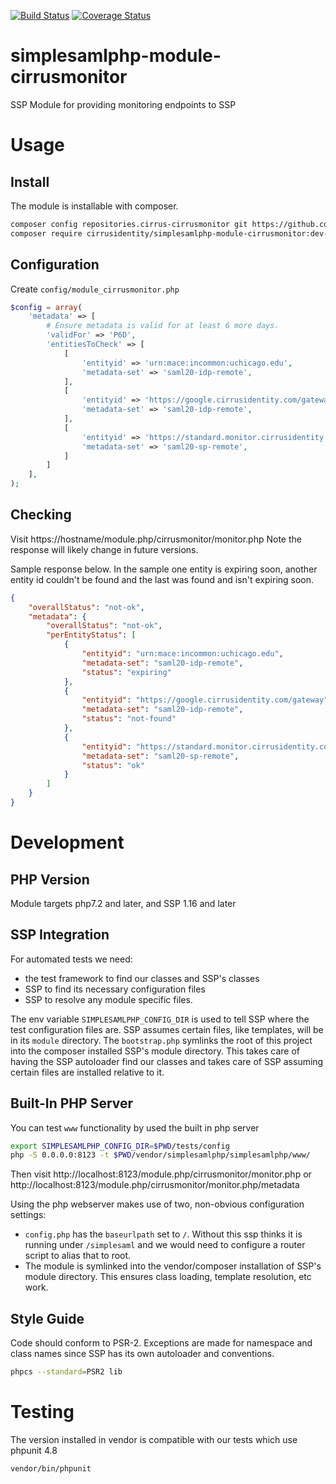 [![Build Status](https://travis-ci.org/cirrusidentity/simplesamlphp-module-cirrusmonitor.svg?branch=master)](https://travis-ci.org/cirrusidentity/simplesamlphp-module-cirrusmonitor)
[![Coverage Status](https://coveralls.io/repos/github/cirrusidentity/simplesamlphp-module-cirrusmonitor/badge.svg?branch=master)](https://coveralls.io/github/cirrusidentity/simplesamlphp-module-cirrusmonitor?branch=master)
# simplesamlphp-module-cirrusmonitor
SSP Module for providing monitoring endpoints to SSP

# Usage

## Install

The module is installable with composer.

```bash
composer config repositories.cirrus-cirrusmonitor git https://github.com/cirrusidentity/simplesamlphp-module-cirrusmonitor
composer require cirrusidentity/simplesamlphp-module-cirrusmonitor:dev-master
```

## Configuration

Create `config/module_cirrusmonitor.php`

```php
$config = array(
    'metadata' => [
        # Ensure metadata is valid for at least 6 more days.
        'validFor' => 'P6D',
        'entitiesToCheck' => [
            [
                'entityid' => 'urn:mace:incommon:uchicago.edu',
                'metadata-set' => 'saml20-idp-remote',
            ],
            [
                'entityid' => 'https://google.cirrusidentity.com/gateway',
                'metadata-set' => 'saml20-idp-remote',
            ],
            [
                'entityid' => 'https://standard.monitor.cirrusidentity.com',
                'metadata-set' => 'saml20-sp-remote',
            ]
        ]
    ],
);
```
## Checking

Visit https://hostname/module.php/cirrusmonitor/monitor.php
Note the response will likely change in future versions.

Sample response below. In the sample one entity is expiring soon, another entity id couldn't be found and the last was found and isn't expiring soon.

```json
{
    "overallStatus": "not-ok",
    "metadata": {
        "overallStatus": "not-ok",
        "perEntityStatus": [
            {
                "entityid": "urn:mace:incommon:uchicago.edu",
                "metadata-set": "saml20-idp-remote",
                "status": "expiring"
            },
            {
                "entityid": "https://google.cirrusidentity.com/gateway",
                "metadata-set": "saml20-idp-remote",
                "status": "not-found"
            },
            {
                "entityid": "https://standard.monitor.cirrusidentity.com",
                "metadata-set": "saml20-sp-remote",
                "status": "ok"
            }
        ]
    }
}
```
# Development

## PHP Version

Module targets php7.2 and later, and SSP 1.16 and later

## SSP Integration

For automated tests we need:
 * the test framework to find our classes and SSP's classes
 * SSP to find its necessary configuration files
 * SSP to resolve any module specific files.

The env variable `SIMPLESAMLPHP_CONFIG_DIR` is used to tell SSP where the test configuration files are.
SSP assumes certain files, like templates, will be in its `module` directory. The `bootstrap.php` symlinks the root of this project
into the composer installed SSP's module directory. This takes care of having the SSP autoloader find our classes and takes care of SSP
assuming certain files are installed relative to it.

## Built-In PHP Server

You can test `www` functionality by used the built in php server

```bash
export SIMPLESAMLPHP_CONFIG_DIR=$PWD/tests/config
php -S 0.0.0.0:8123 -t $PWD/vendor/simplesamlphp/simplesamlphp/www/
```

Then visit http://localhost:8123/module.php/cirrusmonitor/monitor.php or http://localhost:8123/module.php/cirrusmonitor/monitor.php/metadata 

Using the php webserver makes use of two, non-obvious configuration settings: 

* `config.php` has the `baseurlpath` set to `/`. Without this ssp thinks it is running under `/simplesaml` and we would need to configure a router script to alias that to root.
* The module is symlinked into the vendor/composer installation of SSP's module directory. This ensures class loading, template resolution, etc work.

## Style Guide

Code should conform to PSR-2. Exceptions are made for namespace and class names since SSP has its own autoloader and conventions.

```bash
phpcs --standard=PSR2 lib
```

# Testing

The version installed in vendor is compatible with our tests which use phpunit 4.8

`vendor/bin/phpunit`

